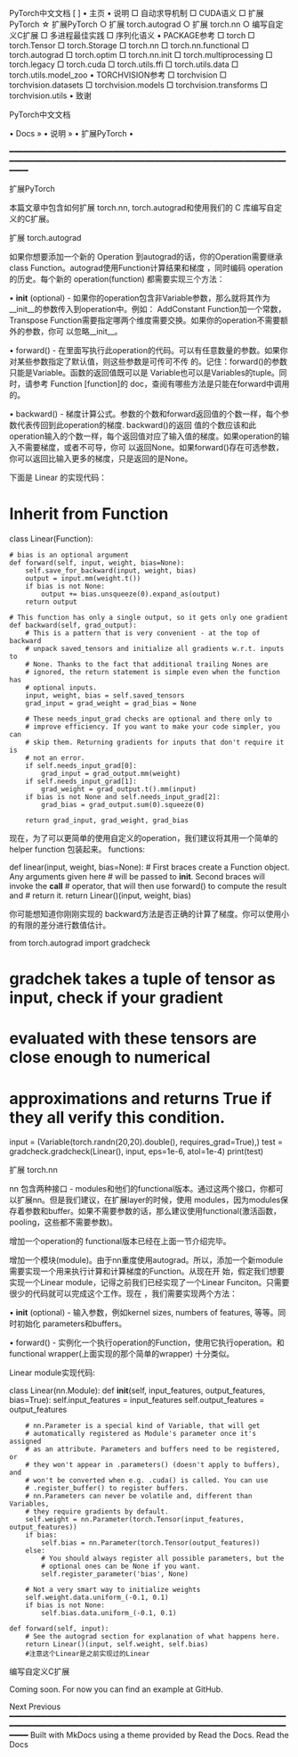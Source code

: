 PyTorch中文文档
[                    ]
  • 主页
  • 说明
      □ 自动求导机制
      □ CUDA语义
      □ 扩展PyTorch
          ☆ 扩展PyTorch
              ○ 扩展 torch.autograd
              ○ 扩展 torch.nn
              ○ 编写自定义C扩展
      □ 多进程最佳实践
      □ 序列化语义
  • PACKAGE参考
      □ torch
      □ torch.Tensor
      □ torch.Storage
      □ torch.nn
      □ torch.nn.functional
      □ torch.autograd
      □ torch.optim
      □ torch.nn.init
      □ torch.multiprocessing
      □ torch.legacy
      □ torch.cuda
      □ torch.utils.ffi
      □ torch.utils.data
      □ torch.utils.model_zoo
  • TORCHVISION参考
      □ torchvision
      □ torchvision.datasets
      □ torchvision.models
      □ torchvision.transforms
      □ torchvision.utils
  • 致谢

  PyTorch中文文档

  • Docs »
  • 说明 »
  • 扩展PyTorch
  • 

━━━━━━━━━━━━━━━━━━━━━━━━━━━━━━━━━━━━━━━━━━━━━━━━━━━━━━━━━━━━━━━━━━━━━━━━━━━━━━━━━━━━━━━━━━━━━━━━━━━━━━━━━━━━━━━━━━━━━━━━━━

扩展PyTorch

本篇文章中包含如何扩展 torch.nn, torch.autograd和使用我们的 C 库编写自定义的C扩展。

扩展 torch.autograd

如果你想要添加一个新的 Operation 到autograd的话，你的Operation需要继承 class Function。autograd使用Function计算结果和梯度
，同时编码 operation的历史。每个新的 operation(function) 都需要实现三个方法：

  • __init__ (optional) - 如果你的operation包含非Variable参数，那么就将其作为__init__的参数传入到operation中。例如：
    AddConstant Function加一个常数，Transpose Function需要指定哪两个维度需要交换。如果你的operation不需要额外的参数，你可
    以忽略__init__。

  • forward() - 在里面写执行此operation的代码。可以有任意数量的参数。如果你对某些参数指定了默认值，则这些参数是可传可不传
    的。记住：forward()的参数只能是Variable。函数的返回值既可以是 Variable也可以是Variables的tuple。同时，请参考 Function
    [function]的 doc，查阅有哪些方法是只能在forward中调用的。

  • backward() - 梯度计算公式。参数的个数和forward返回值的个数一样，每个参数代表传回到此operation的梯度. backward()的返回
    值的个数应该和此operation输入的个数一样，每个返回值对应了输入值的梯度。如果operation的输入不需要梯度，或者不可导，你可
    以返回None。如果forward()存在可选参数，你可以返回比输入更多的梯度，只是返回的是None。

下面是 Linear 的实现代码：

# Inherit from Function
class Linear(Function):

    # bias is an optional argument
    def forward(self, input, weight, bias=None):
        self.save_for_backward(input, weight, bias)
        output = input.mm(weight.t())
        if bias is not None:
            output += bias.unsqueeze(0).expand_as(output)
        return output

    # This function has only a single output, so it gets only one gradient
    def backward(self, grad_output):
        # This is a pattern that is very convenient - at the top of backward
        # unpack saved_tensors and initialize all gradients w.r.t. inputs to
        # None. Thanks to the fact that additional trailing Nones are
        # ignored, the return statement is simple even when the function has
        # optional inputs.
        input, weight, bias = self.saved_tensors
        grad_input = grad_weight = grad_bias = None

        # These needs_input_grad checks are optional and there only to
        # improve efficiency. If you want to make your code simpler, you can
        # skip them. Returning gradients for inputs that don't require it is
        # not an error.
        if self.needs_input_grad[0]:
            grad_input = grad_output.mm(weight)
        if self.needs_input_grad[1]:
            grad_weight = grad_output.t().mm(input)
        if bias is not None and self.needs_input_grad[2]:
            grad_bias = grad_output.sum(0).squeeze(0)

        return grad_input, grad_weight, grad_bias

现在，为了可以更简单的使用自定义的operation，我们建议将其用一个简单的 helper function 包装起来。 functions:

def linear(input, weight, bias=None):
    # First braces create a Function object. Any arguments given here
    # will be passed to __init__. Second braces will invoke the __call__
    # operator, that will then use forward() to compute the result and
    # return it.
    return Linear()(input, weight, bias)

你可能想知道你刚刚实现的 backward方法是否正确的计算了梯度。你可以使用小的有限的差分进行数值估计。

from torch.autograd import gradcheck

# gradchek takes a tuple of tensor as input, check if your gradient
# evaluated with these tensors are close enough to numerical
# approximations and returns True if they all verify this condition.
input = (Variable(torch.randn(20,20).double(), requires_grad=True),)
test = gradcheck.gradcheck(Linear(), input, eps=1e-6, atol=1e-4)
print(test)

扩展 torch.nn

nn 包含两种接口 - modules和他们的functional版本。通过这两个接口，你都可以扩展nn。但是我们建议，在扩展layer的时候，使用
modules，因为modules保存着参数和buffer。如果不需要参数的话，那么建议使用functional(激活函数，pooling，这些都不需要参数)。

增加一个operation的 functional版本已经在上面一节介绍完毕。

增加一个模块(module)。由于nn重度使用autograd。所以，添加一个新module需要实现一个用来执行计算和计算梯度的Function。从现在开
始，假定我们想要实现一个Linear module，记得之前我们已经实现了一个Linear Funciton。只需要很少的代码就可以完成这个工作。现在
，我们需要实现两个方法：

  • __init__ (optional) - 输入参数，例如kernel sizes, numbers of features, 等等。同时初始化 parameters和buffers。

  • forward() - 实例化一个执行operation的Function，使用它执行operation。和functional wrapper(上面实现的那个简单的wrapper)
    十分类似。

Linear module实现代码:

class Linear(nn.Module):
    def __init__(self, input_features, output_features, bias=True):
        self.input_features = input_features
        self.output_features = output_features

        # nn.Parameter is a special kind of Variable, that will get
        # automatically registered as Module's parameter once it's assigned
        # as an attribute. Parameters and buffers need to be registered, or
        # they won't appear in .parameters() (doesn't apply to buffers), and
        # won't be converted when e.g. .cuda() is called. You can use
        # .register_buffer() to register buffers.
        # nn.Parameters can never be volatile and, different than Variables,
        # they require gradients by default.
        self.weight = nn.Parameter(torch.Tensor(input_features, output_features))
        if bias:
            self.bias = nn.Parameter(torch.Tensor(output_features))
        else:
            # You should always register all possible parameters, but the
            # optional ones can be None if you want.
            self.register_parameter('bias', None)

        # Not a very smart way to initialize weights
        self.weight.data.uniform_(-0.1, 0.1)
        if bias is not None:
            self.bias.data.uniform_(-0.1, 0.1)

    def forward(self, input):
        # See the autograd section for explanation of what happens here.
        return Linear()(input, self.weight, self.bias)
        #注意这个Linear是之前实现过的Linear

编写自定义C扩展

Coming soon. For now you can find an example at GitHub.

Next Previous
━━━━━━━━━━━━━━━━━━━━━━━━━━━━━━━━━━━━━━━━━━━━━━━━━━━━━━━━━━━━━━━━━━━━━━━━━━━━━━━━━━━━━━━━━━━━━━━━━━━━━━━━━━━━━━━━━━━━━━━━━━
Built with MkDocs using a theme provided by Read the Docs.
Read the Docs
